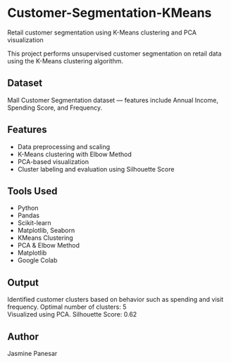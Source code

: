# Customer-Segmentation-KMeans
Retail customer segmentation using K-Means clustering and PCA visualization

This project performs unsupervised customer segmentation on retail data using the K-Means clustering algorithm.

##  Dataset
Mall Customer Segmentation dataset — features include Annual Income, Spending Score, and Frequency.

## Features
- Data preprocessing and scaling
- K-Means clustering with Elbow Method
- PCA-based visualization
- Cluster labeling and evaluation using Silhouette Score

## Tools Used
- Python
- Pandas
- Scikit-learn
- Matplotlib, Seaborn
- KMeans Clustering
- PCA & Elbow Method
- Matplotlib
- Google Colab

## Output
Identified customer clusters based on behavior such as spending and visit frequency.
Optimal number of clusters: 5  
Visualized using PCA. Silhouette Score: 0.62

## Author
Jasmine Panesar

